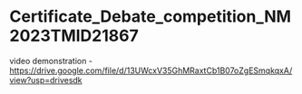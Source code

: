 # Certificate_Debate_competition_NM2023TMID21867

video demonstration -https://drive.google.com/file/d/13UWcxV35GhMRaxtCb1B07oZgESmqkqxA/view?usp=drivesdk
